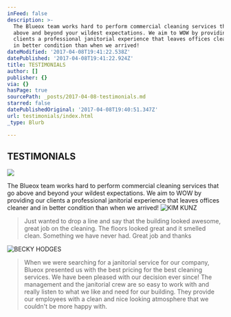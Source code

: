 ```yaml
---
inFeed: false
description: >-
  The Blueox team works hard to perform commercial cleaning services that go
  above and beyond your wildest expectations. We aim to WOW by providing our
  clients a professional janitorial experience that leaves offices cleaner and
  in better condition than when we arrived!
dateModified: '2017-04-08T19:41:22.538Z'
datePublished: '2017-04-08T19:41:22.924Z'
title: TESTIMONIALS
author: []
publisher: {}
via: {}
hasPage: true
sourcePath: _posts/2017-04-08-testimonials.md
starred: false
datePublishedOriginal: '2017-04-08T19:40:51.347Z'
url: testimonials/index.html
_type: Blurb

---
```

## TESTIMONIALS
![](https://the-grid-user-content.s3-us-west-2.amazonaws.com/e7f2cce6-4193-4711-ab08-43b2bea4b6fa.jpg)

The Blueox team works hard to perform commercial cleaning services that go above and beyond your wildest expectations. We aim to WOW by providing our clients a professional janitorial experience that leaves offices cleaner and in better condition than when we arrived!
![KIM KUNZ](https://the-grid-user-content.s3-us-west-2.amazonaws.com/ffa4f28b-d1ed-417e-9256-1336c327f63a.png)

> Just wanted to drop a line and say that the building looked awesome, great job on the cleaning. The floors looked great and it smelled clean. Something we have never had. Great job and thanks

![BECKY HODGES](https://the-grid-user-content.s3-us-west-2.amazonaws.com/807152fb-cfe7-4f43-a8fb-701dc8b31bb5.png)

> When we were searching for a janitorial service for our company, Blueox presented us with the best pricing for the best cleaning services. We have been pleased with our decision ever since! The management and the janitorial crew are so easy to work with and really listen to what we like and need for our building. They provide our employees with a clean and nice looking atmosphere that we couldn't be more happy with.